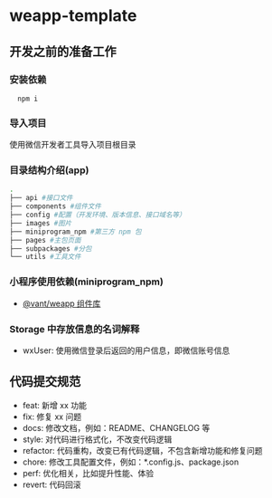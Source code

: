 # weapp-template

## 开发之前的准备工作

### 安装依赖

```shell
  npm i
```

### 导入项目

使用微信开发者工具导入项目根目录

### 目录结构介绍(app)

```sh
.
├── api #接口文件
├── components #组件文件
├── config #配置（开发环境、版本信息、接口域名等）
├── images #图片
├── miniprogram_npm #第三方 npm 包
├── pages #主包页面
├── subpackages #分包
└── utils #工具文件
```

### 小程序使用依赖(miniprogram_npm)

- [@vant/weapp 组件库](https://vant-ui.github.io/vant-weapp/#/quickstart)

### Storage 中存放信息的名词解释

- wxUser: 使用微信登录后返回的用户信息，即微信账号信息

## 代码提交规范

- feat: 新增 xx 功能
- fix: 修复 xx 问题
- docs: 修改文档，例如：README、CHANGELOG 等
- style: 对代码进行格式化，不改变代码逻辑
- refactor: 代码重构，改变已有代码逻辑，不包含新增功能和修复问题
- chore: 修改工具配置文件，例如：\*.config.js、package.json
- perf: 优化相关，比如提升性能、体验
- revert: 代码回滚
